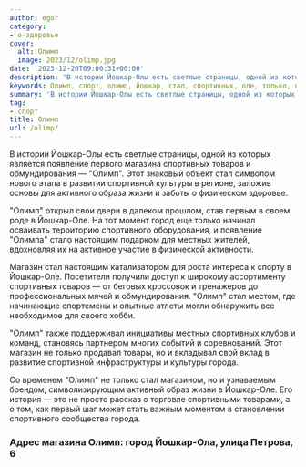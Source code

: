 ```yaml
---
author: egor
category:
- о-здоровье
cover:
  alt: Олимп
  image: 2023/12/olimp.jpg
date: '2023-12-20T09:00:31+00:00'
description: 'В истории Йошкар-Олы есть светлые страницы, одной из которых является появление первого магазина спортивных товаров и обмундирования — "Олимп". Этот...'
keywords: Олимп, спорт, олимп, йошкар, стал, спортивных, оле, только, появление, магазина, товаров, обмундирования, спортивной, культуры, жизни, город, спортивного
summary: 'В истории Йошкар-Олы есть светлые страницы, одной из которых является появление первого магазина спортивных товаров и обмундирования — "Олимп". Этот...'
tag:
- спорт
title: Олимп
url: /olimp/
---
```


В истории Йошкар-Олы есть светлые страницы, одной из которых является появление первого магазина спортивных товаров и обмундирования — "Олимп". Этот знаковый объект стал символом нового этапа в развитии спортивной культуры в регионе, заложив основы для активного образа жизни и заботы о физическом здоровье.

"Олимп" открыл свои двери в далеком прошлом, став первым в своем роде в Йошкар-Оле. На тот момент город еще только начинал осваивать территорию спортивного оборудования, и появление "Олимпа" стало настоящим подарком для местных жителей, вдохновляя их на активное участие в физической активности.

Магазин стал настоящим катализатором для роста интереса к спорту в Йошкар-Оле. Посетители получили доступ к широкому ассортименту спортивных товаров — от беговых кроссовок и тренажеров до профессиональных мячей и обмундирования. "Олимп" стал местом, где начинающие спортсмены и опытные атлеты могли обнаружить все необходимое для своего хобби.

"Олимп" также поддерживал инициативы местных спортивных клубов и команд, становясь партнером многих событий и соревнований. Этот магазин не только продавал товары, но и вкладывал свой вклад в развитие спортивной инфраструктуры и культуры города.

Со временем "Олимп" не только стал магазином, но и узнаваемым брендом, символизирующим активный образ жизни в Йошкар-Оле. Его история — это не просто рассказ о торговле спортивными товарами, а о том, как первый шаг может стать важным моментом в становлении спортивного сообщества города.

### Адрес магазина Олимп: город Йошкар-Ола, улица Петрова, 6